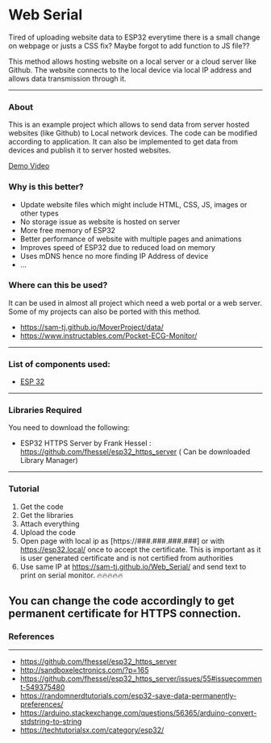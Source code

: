 # Web Serial

Tired of uploading website data to ESP32 everytime there is a small change on webpage or justs a CSS fix? Maybe forgot to add function to JS file??

This method allows hosting website on a local server or a cloud server like Github. The website connects to the local device via local IP address and allows data transmission through it.

---

### About

This is an example project which allows to send data from server hosted websites (like Github) to Local network devices.
The code can be modified according to application. It can also be implemented to get data from devices and publish it to server hosted websites.

[Demo Video](https://raw.githubusercontent.com/sam-tj/Web_Serial/master/demo.mp4 "Demo Video")

### Why is this better?

- Update website files which might include HTML, CSS, JS, images or other types
- No storage issue as website is hosted on server
- More free memory of ESP32
- Better performance of website with multiple pages and animations
- Improves speed of ESP32 due to reduced load on memory
- Uses mDNS hence no more finding IP Address of device
- ...

### Where can this be used?

It can be used in almost all project which need a web portal or a web server. Some of my projects can also be ported with this method.

- https://sam-tj.github.io/MoverProject/data/
- https://www.instructables.com/Pocket-ECG-Monitor/

---

### List of components used:

- [ESP 32](https://www.az-delivery.de/en/products/esp32-developmentboard "ESP 32")

---

### Libraries Required

You need to download the following:

- ESP32 HTTPS Server by Frank Hessel : https://github.com/fhessel/esp32_https_server ( Can be downloaded Library Manager)

---

### Tutorial

1. Get the code
2. Get the libraries
3. Attach everything
4. Upload the code
5. Open page with local ip as [https://###.###.###.###] or with https://esp32.local/ once to accept the certificate. This is important as it is user generated certificate and is not certified from authorities
6. Use same IP at https://sam-tj.github.io/Web_Serial/ and send text to print on serial monitor.
   🔥🔥🔥🔥🔥

You can change the code accordingly to get permanent certificate for HTTPS connection.
---

### References

---

- https://github.com/fhessel/esp32_https_server
- http://sandboxelectronics.com/?p=165
- https://github.com/fhessel/esp32_https_server/issues/55#issuecomment-549375480
- https://randomnerdtutorials.com/esp32-save-data-permanently-preferences/
- https://arduino.stackexchange.com/questions/56365/arduino-convert-stdstring-to-string
- https://techtutorialsx.com/category/esp32/
